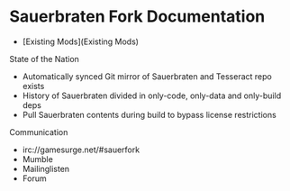# Sauerbraten Fork Documentation

* [Existing Mods](Existing Mods)

State of the Nation

* Automatically synced Git mirror of Sauerbraten and Tesseract repo exists
* History of Sauerbraten divided in only-code, only-data and only-build deps
* Pull Sauerbraten contents during build to bypass license restrictions

Communication
* irc://gamesurge.net/#sauerfork
* Mumble
* Mailinglisten
* Forum
